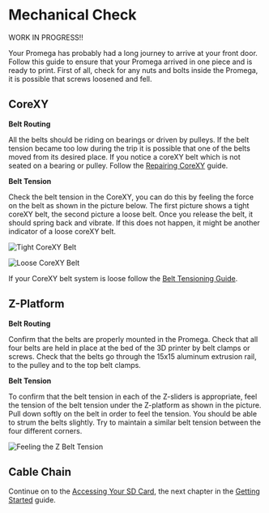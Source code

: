 # Mechanical Check

WORK IN PROGRESS!! 

Your Promega has probably had a long journey to arrive at your front door. Follow this guide to ensure that your Promega arrived in one piece and is ready to print. First of all, check for any nuts and bolts inside the Promega, it is possible that screws loosened and fell.

## CoreXY

**Belt Routing**

All the belts should be riding on bearings or driven by pulleys. If the belt tension became too low during the trip it is possible that one of the belts moved from its desired place. If you notice a coreXY belt which is not seated on a bearing or pulley. Follow the [Repairing CoreXY](http://promega.printm3d.com/books/user-manual/page/repairing-corexy) guide.

**Belt Tension**

Check the belt tension in the CoreXY, you can do this by feeling the force on the belt as shown in the picture below. The first picture shows a tight coreXY belt, the second picture a loose belt. Once you release the belt, it should spring back and vibrate. If this does not happen, it might be another indicator of a loose coreXY belt.

 

![Tight CoreXY Belt](http://promega.printm3d.com/uploads/images/gallery/2018-07-Jul/scaled-840-0/RCDDV9MpQ6xxvcAJ-tightcoreXY.jpg)

  

![Loose CoreXY Belt](http://promega.printm3d.com/uploads/images/gallery/2018-07-Jul/scaled-840-0/c19SX7DZd5BEZVVY-loosecoreXY.jpg)

If your CoreXY belt system is loose follow the [Belt Tensioning Guide](http://promega.printm3d.com/books/user-manual/page/belt-tensioning-and-mechanical-leveling#bkmrk-corexy-assembly).

## Z-Platform

**Belt Routing**

Confirm that the belts are properly mounted in the Promega. Check that all four belts are held in place at the bed of the 3D printer by belt clamps or screws. Check that the belts go through the 15x15 aluminum extrusion rail, to the pulley and to the top belt clamps.

**Belt Tension**

To confirm that the belt tension in each of the Z-sliders is appropriate, feel the tension of the belt tension under the Z-platform as shown in the picture. Pull down softly on the belt in order to feel the tension. You should be able to strum the belts slightly. Try to maintain a similar belt tension between the four different corners.

 

![Feeling the Z Belt Tension](http://promega.printm3d.com/uploads/images/gallery/2018-06-Jun/scaled-840-0/W94X14FanYl02dp2-Belttension.jpg)

## Cable Chain

Continue on to the [Accessing Your SD Card](http://promega.printm3d.com/books/user-manual/page/accessing-your-sd-card), the next chapter in the [Getting Started](http://promega.printm3d.com/books/user-manual/chapter/getting-started) guide.

